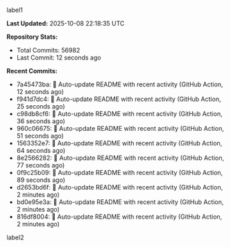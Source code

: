 
label1 
<!-- ACTIVITY_START -->
**Last Updated:** 2025-10-08 22:18:35 UTC

**Repository Stats:**
- Total Commits: 56982
- Last Commit: 12 seconds ago

**Recent Commits:**
- 7a45473ba: 🤖 Auto-update README with recent activity (GitHub Action, 12 seconds ago)
- f941d7dc4: 🤖 Auto-update README with recent activity (GitHub Action, 25 seconds ago)
- c98db8cf6: 🤖 Auto-update README with recent activity (GitHub Action, 36 seconds ago)
- 960c06675: 🤖 Auto-update README with recent activity (GitHub Action, 51 seconds ago)
- 1563352e7: 🤖 Auto-update README with recent activity (GitHub Action, 64 seconds ago)
- 8e2566282: 🤖 Auto-update README with recent activity (GitHub Action, 77 seconds ago)
- 0f9c25b09: 🤖 Auto-update README with recent activity (GitHub Action, 89 seconds ago)
- d2653bd6f: 🤖 Auto-update README with recent activity (GitHub Action, 2 minutes ago)
- bd0e95e3a: 🤖 Auto-update README with recent activity (GitHub Action, 2 minutes ago)
- 816df8004: 🤖 Auto-update README with recent activity (GitHub Action, 2 minutes ago)
<!-- ACTIVITY_END -->

label2
